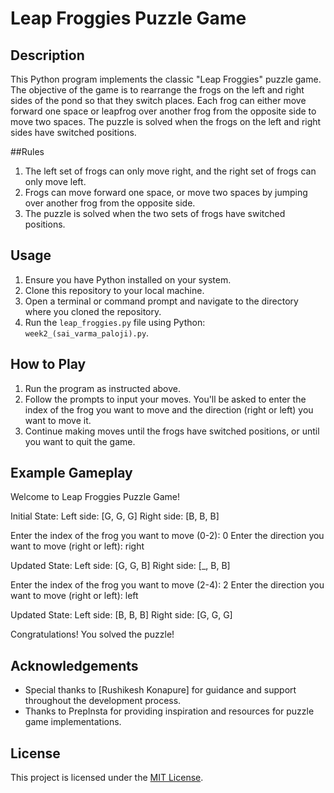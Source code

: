 # Leap Froggies Puzzle Game

## Description
This Python program implements the classic "Leap Froggies" puzzle game. The objective of the game is to rearrange the frogs on the left and right sides of the pond so that they switch places. Each frog can either move forward one space or leapfrog over another frog from the opposite side to move two spaces. The puzzle is solved when the frogs on the left and right sides have switched positions.

##Rules
1. The left set of frogs can only move right, and the right set of frogs can only move left.
2. Frogs can move forward one space, or move two spaces by jumping over another frog from the opposite side.
3. The puzzle is solved when the two sets of frogs have switched positions.

## Usage
1. Ensure you have Python installed on your system.
2. Clone this repository to your local machine.
3. Open a terminal or command prompt and navigate to the directory where you cloned the repository.
4. Run the `leap_froggies.py` file using Python: `week2_(sai_varma_paloji).py`.

## How to Play
1. Run the program as instructed above.
2. Follow the prompts to input your moves. You'll be asked to enter the index of the frog you want to move and the direction (right or left) you want to move it.
3. Continue making moves until the frogs have switched positions, or until you want to quit the game.

## Example Gameplay
Welcome to Leap Froggies Puzzle Game!

Initial State:
Left side: [G, G, G]
Right side: [B, B, B]

Enter the index of the frog you want to move (0-2): 0
Enter the direction you want to move (right or left): right

Updated State:
Left side: [G, G, B]
Right side: [_, B, B]

Enter the index of the frog you want to move (2-4): 2
Enter the direction you want to move (right or left): left

Updated State:
Left side: [B, B, B]
Right side: [G, G, G]

Congratulations! You solved the puzzle!

## Acknowledgements
- Special thanks to [Rushikesh Konapure] for guidance and support throughout the development process.
- Thanks to PrepInsta for providing inspiration and resources for puzzle game implementations.

## License
This project is licensed under the [MIT License](LICENSE).

